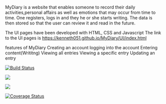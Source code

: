 MyDiary
is a website that enables someone to record their daily activities,personal affairs as well as emotions that may occur from time to time. One registers, logs in and they he or she starts writing.
 The data is then stored so that the user can review it and read in the future.

 The UI pages have been developed with HTML, CSS and Javascript
 The link to the UI pages is https://kenneth051.github.io/MyDiary/UI/index.html

 features of MyDiary
 Creating an account
 logging into the account
 Entering content(Writitng)
 Viewing all entries
 Viewing a specific entry
 Updating an entry 
 
 
[![Build Status](https://travis-ci.org/kenneth051/MyDiary.svg?branch=develop)](https://travis-ci.org/kenneth051/MyDiary)

<a href="https://codeclimate.com/github/kenneth051/MyDiary/maintainability"><img src="https://api.codeclimate.com/v1/badges/9d29aad9c943fed7228d/maintainability" /></a>

<a href="https://codeclimate.com/github/kenneth051/MyDiary/test_coverage"><img src="https://api.codeclimate.com/v1/badges/9d29aad9c943fed7228d/test_coverage" /></a>

[![Coverage Status](https://coveralls.io/repos/github/kenneth051/MyDiary/badge.svg?branch=develop)](https://coveralls.io/github/kenneth051/MyDiary?branch=develop)
